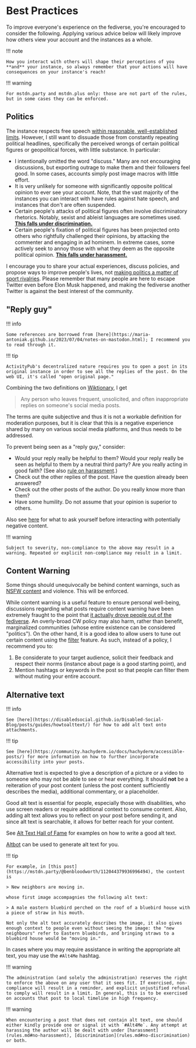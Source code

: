 # Best Practices

To improve everyone's experience on the fediverse, you're encouraged to consider the following. Applying various advice below will likely improve how others view your account and the instances as a whole.

!!! note

    How you interact with others will shape their perceptions of you **and** your instance, so always remember that your actions will have consequences on your instance's reach!

!!! warning

    For mstdn.party and mstdn.plus only: those are not part of the rules, but in some cases they can be enforced.

## Politics

The instance respects free speech [within reasonable, well-established limits](rules.md). However, I still want to dissuade those from constantly repeating political headlines, specifically the perceived wrongs of certain political figures or geopolitical forces, with little substance. In particular:

* I intentionally omitted the word "discuss." Many are not encouraging discussions, but exporting outrage to make them and their followers feel good. In some cases, accounts simply post image macros with little effort.
* It is very unlikely for someone with significantly opposite political opinion to ever see your account. Note, that the vast majority of the instances you can interact with have rules against hate speech, and instances that don't are often suspended.
* Certain people's attacks of political figures often involve discriminatory rhetorics. Notably, sexist and ableist languages are sometimes used. **[This falls under discrimination.](rules.md#no-discrimination)**
* Certain people's fixation of political figures has been projected onto others who rightfully challenged their opinions, by attacking the commenter and engaging in ad hominem. In extreme cases, some actively seek to annoy those with what they deem as the opposite political opinion. **[This falls under harassment.](rules.md#no-harassment)**

I encourage you to share your actual experiences, discuss policies, and propose ways to improve people's lives, not [making politics a matter of sport rivalries](https://news.ku.edu/2015/04/13/study-most-partisans-treat-politics-sports-rivalries-instead-focusing-issues). Please remember that many people are here to escape Twitter even before Elon Musk happened, and making the fediverse another Twitter is against the best interest of the community.

## "Reply guy"

!!! info

    Some references are borrowed from [here](https://maria-antoniak.github.io/2023/07/04/notes-on-mastodon.html); I recommend you to read through it.

!!! tip

    ActivityPub's decentralized nature requires you to open a post in its original instance in order to see all the replies of the post. On the web UI, it's called "open original page."

Combining the two definitions on [Wiktionary](https://en.wiktionary.org/wiki/reply_guy), I get

> Any person who leaves frequent, unsolicited, and often inappropriate replies on someone's social media posts.

The terms are quite subjective and thus it is not a workable definition for moderation purposes, but it is clear that this is a negative experience shared by many on various social media platforms, and thus needs to be addressed.

To prevent being seen as a "reply guy," consider:

* Would your reply really be helpful to them? Would your reply really be seen as helpful to them by a neutral third party? Are you really acting in good faith? (See also [rule on harassment](rules.md#no-harassment).)
* Check out the other replies of the post. Have the question already been answered?
* Check out the other posts of the author. Do you really know more than them?
* Have some humility. Do not assume that your opinion is superior to others.

Also see [here](https://community.hachyderm.io/docs/hachyderm/mental-health/#collective-action-requires-a-collective) for what to ask yourself before interacting with potentially negative content.

!!! warning

    Subject to severity, non-compliance to the above may result in a warning. Repeated or explicit non-compliance may result in a limit.

## Content Warning

Some things should unequivocally be behind content warnings, such as [NSFW content](rules.md#for-mstdnparty-and-most-other-generalist-instances) and violence. This will be enforced.

While content warning is a useful feature to ensure personal well-being, discussions regarding what posts require content warning have been extremely fraught to the point that [it actually drove people out of the fediverse](https://erinkissane.com/mastodon-is-easy-and-fun-except-when-it-isnt#got-yelled-at-felt-bad). An overly-broad CW policy may also harm, rather than benefit, marginalized communities (whose entire existence can be considered "politics"). On the other hand, it is a good idea to allow users to tune out certain content using the [filter](https://docs.joinmastodon.org/user/moderating/#filters) feature. As such, instead of a policy, I recommend you to:

1. Be considerate to your target audience, solicit their feedback and respect their norms (instance about page is a good starting point), and
2. Mention hashtags or keywords in the post so that people can filter them without muting your entire account.

## Alternative text

!!! info

    See [here](https://disabledsocial.github.io/Disabled-Social-Blog/posts/guides/howtoalttext/) for how to add alt text onto attachments.

!!! tip

    See [here](https://community.hachyderm.io/docs/hachyderm/accessible-posts/) for more information on how to further incorporate accessibility into your posts.

Alternative text is expected to give a description of a picture or a video to someone who may not be able to see or hear everything. It should **not** be a reiteration of your post content (unless the post content sufficiently describes the media), additional commentary, or a placeholder.

Good alt text is essential for people, especially those with disabilities, who use screen readers or require additional context to consume content. Also, adding alt text allows you to reflect on your post before sending it, and since alt text is searchable, it allows for better reach for your content.

See [Alt Text Hall of Fame](https://alttexthalloffame.org/en/) for examples on how to write a good alt text.

[Altbot](https://fuzzies.wtf/@altbot) can be used to generate alt text for you.

!!! tip

    For example, in [this post](https://mstdn.party/@benbloodworth/112044379936996494), the content is

    > New neighbors are moving in.

    whose first image accompagnies the following alt text:

    > A male eastern bluebird perched on the roof of a bluebird house with a piece of straw in his mouth.

    Not only the alt text accurately describes the image, it also gives enough context to people even without seeing the image: the "new neighbours" refer to Eastern bluebirds, and bringing straws to a bluebird house would be "moving in." 

In cases where you may require assistance in writing the appropriate alt text, you may use the `#Alt4Me` hashtag.

!!! warning

    The administration (and solely the administration) reserves the right to enforce the above on any user that it sees fit. If exercised, non-compliance will result in a reminder, and explicit unjustified refusal to comply will result in a limit. In general, this is to be exercised on accounts that post to local timeline in high frequency.

!!! warning

    When encountering a post that does not contain alt text, one should either kindly provide one or signal it with `#Alt4Me`. Any attempt at harassing the author will be dealt with under [harassment](rules.md#no-harassment), [discrimination](rules.md#no-discrimination) or both.
